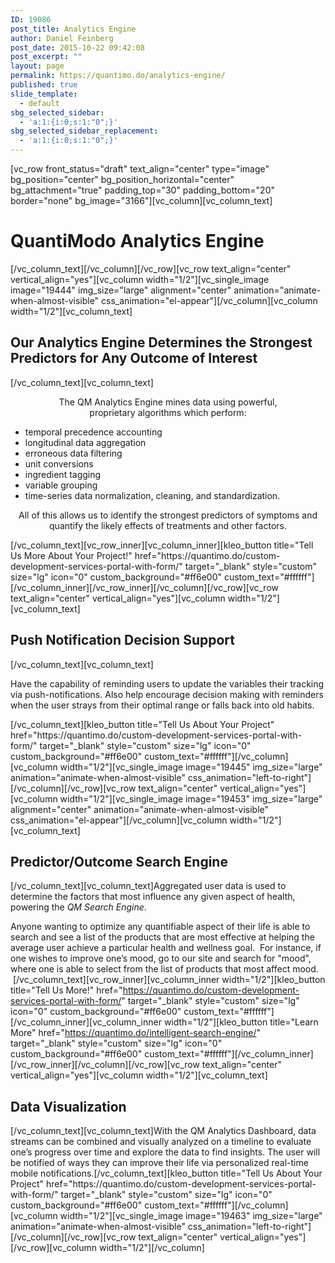 ```yaml
---
ID: 19086
post_title: Analytics Engine
author: Daniel Feinberg
post_date: 2015-10-22 09:42:08
post_excerpt: ""
layout: page
permalink: https://quantimo.do/analytics-engine/
published: true
slide_template:
  - default
sbg_selected_sidebar:
  - 'a:1:{i:0;s:1:"0";}'
sbg_selected_sidebar_replacement:
  - 'a:1:{i:0;s:1:"0";}'
---
```

[vc_row front_status="draft" text_align="center" type="image" bg_position="center" bg_position_horizontal="center" bg_attachment="true" padding_top="30" padding_bottom="20" border="none" bg_image="3166"][vc_column][vc_column_text]
<h1>QuantiModo Analytics Engine</h1>
[/vc_column_text][/vc_column][/vc_row][vc_row text_align="center" vertical_align="yes"][vc_column width="1/2"][vc_single_image image="19444" img_size="large" alignment="center" animation="animate-when-almost-visible" css_animation="el-appear"][/vc_column][vc_column width="1/2"][vc_column_text]
<h2 class="C-b-p-j-Pb" style="text-align: left;">Our Analytics Engine Determines the Strongest Predictors for Any Outcome of Interest</h2>
[/vc_column_text][vc_column_text]
<p style="text-align: center;"><span style="font-weight: 400;">The </span>QM Analytics Engine <span style="font-weight: 400;">mines data using powerful, proprietary algorithms which perform:</span></p>

<ul style="text-align: left;">
	<li><span style="font-weight: 400;">temporal precedence accounting</span></li>
	<li><span style="font-weight: 400;">longitudinal data aggregation</span></li>
	<li><span style="font-weight: 400;">erroneous data filtering</span></li>
	<li><span style="font-weight: 400;">unit conversions</span></li>
	<li><span style="font-weight: 400;">ingredient tagging</span></li>
	<li><span style="font-weight: 400;">variable grouping</span></li>
	<li>time-series data normalization, cleaning, and standardization.</li>
</ul>
<p style="text-align: center;"><span style="font-weight: 400;">All of this allows us to identify the strongest predictors of symptoms and quantify the likely effects of treatments and other factors.</span></p>
[/vc_column_text][vc_row_inner][vc_column_inner][kleo_button title="Tell Us More About Your Project!" href="https://quantimo.do/custom-development-services-portal-with-form/" target="_blank" style="custom" size="lg" icon="0" custom_background="#ff6e00" custom_text="#ffffff"][/vc_column_inner][/vc_row_inner][/vc_column][/vc_row][vc_row text_align="center" vertical_align="yes"][vc_column width="1/2"][vc_column_text]
<h2>Push Notification Decision Support</h2>
[/vc_column_text][vc_column_text]
<p class="p1">Have the capability of reminding users to update the variables their tracking via push-notifications. Also help encourage decision making with reminders when the user strays from their optimal range or falls back into old habits.</p>
[/vc_column_text][kleo_button title="Tell Us About Your Project" href="https://quantimo.do/custom-development-services-portal-with-form/" target="_blank" style="custom" size="lg" icon="0" custom_background="#ff6e00" custom_text="#ffffff"][/vc_column][vc_column width="1/2"][vc_single_image image="19445" img_size="large" animation="animate-when-almost-visible" css_animation="left-to-right"][/vc_column][/vc_row][vc_row text_align="center" vertical_align="yes"][vc_column width="1/2"][vc_single_image image="19453" img_size="large" alignment="center" animation="animate-when-almost-visible" css_animation="el-appear"][/vc_column][vc_column width="1/2"][vc_column_text]
<h2>Predictor/Outcome Search Engine</h2>
[/vc_column_text][vc_column_text]<span style="font-weight: 400;">Aggregated user data is used to determine the factors that most influence any given aspect of health, powering the </span><i><span style="font-weight: 400;">QM Search Engine</span></i><span style="font-weight: 400;">.</span>

<span style="font-weight: 400;">Anyone wanting to optimize any quantifiable aspect of their life is able to search and see a list of the products that are most effective at helping the average user achieve a particular health and wellness goal.  For instance, if one wishes to improve one’s mood, go to our site and search for "mood", where one is able to select from the list of products that most affect mood.  </span>[/vc_column_text][vc_row_inner][vc_column_inner width="1/2"][kleo_button title="Tell Us More!" href="https://quantimo.do/custom-development-services-portal-with-form/" target="_blank" style="custom" size="lg" icon="0" custom_background="#ff6e00" custom_text="#ffffff"][/vc_column_inner][vc_column_inner width="1/2"][kleo_button title="Learn More" href="https://quantimo.do/intelligent-search-engine/" target="_blank" style="custom" size="lg" icon="0" custom_background="#ff6e00" custom_text="#ffffff"][/vc_column_inner][/vc_row_inner][/vc_column][/vc_row][vc_row text_align="center" vertical_align="yes"][vc_column width="1/2"][vc_column_text]
<h2>Data Visualization</h2>
[/vc_column_text][vc_column_text]<span style="font-weight: 400;">With the QM Analytics Dashboard, data streams can be combined and visually analyzed on a timeline to evaluate one’s progress over time and explore the data to find insights. The user will be notified of ways they can improve their life via personalized real-time mobile notifications.</span>[/vc_column_text][kleo_button title="Tell Us About Your Project" href="https://quantimo.do/custom-development-services-portal-with-form/" target="_blank" style="custom" size="lg" icon="0" custom_background="#ff6e00" custom_text="#ffffff"][/vc_column][vc_column width="1/2"][vc_single_image image="19463" img_size="large" animation="animate-when-almost-visible" css_animation="left-to-right"][/vc_column][/vc_row][vc_row text_align="center" vertical_align="yes"][/vc_row][vc_column width="1/2"][/vc_column]